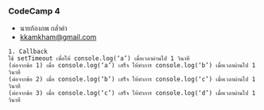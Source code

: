 ### CodeCamp 4

- นายก้องภพ กล่ำคำ
- kkamkham@gmail.com

```
1. Callback
ใช้ setTimeout เพื่อให้ console.log(‘a’) เมื่อเวลาผ่านไป 1 วินาที
(ต่อจากข้อ 1) เมื่อ console.log(‘a’) เสร็จ ให้ทำการ console.log(‘b’) เมื่อเวลาผ่านไป 1 วินาที
(ต่อจากข้อ 2) เมื่อ console.log(‘b’) เสร็จ ให้ทำการ console.log(‘c’) เมื่อเวลาผ่านไป 1 วินาที
(ต่อจากข้อ 3) เมื่อ console.log(‘c’) เสร็จ ให้ทำการ console.log(‘d’) เมื่อเวลาผ่านไป 1 วินาที

```
